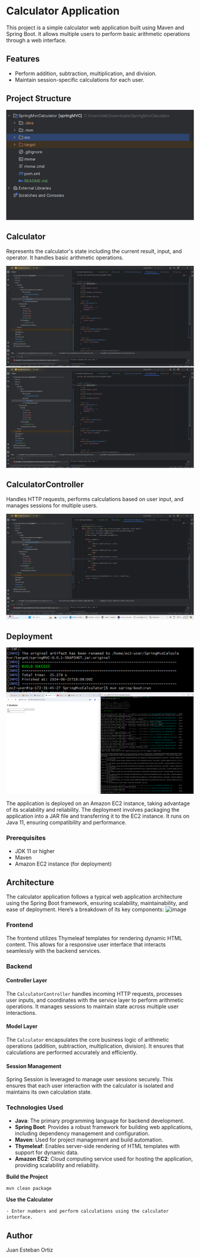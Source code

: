 # Calculator Application

This project is a simple calculator web application built using Maven and Spring Boot. It allows multiple users to perform basic arithmetic operations through a web interface.

## Features

- Perform addition, subtraction, multiplication, and division.
- Maintain session-specific calculations for each user.

## Project Structure

![img_2.png](src%2Fmain%2Fresources%2Fimg%2Fimg_2.png)

## Calculator

Represents the calculator's state including the current result, input, and operator. It handles basic arithmetic operations.

![img_4.png](src%2Fmain%2Fresources%2Fimg%2Fimg_4.png)![img.png](src/main/resources/img/img6.png)

## CalculatorController

Handles HTTP requests, performs calculations based on user input, and manages sessions for multiple users.

![img_3.png](src%2Fmain%2Fresources%2Fimg%2Fimg_3.png)

## Deployment

![img_2.png](src/main/resources/img/img_25.png)
![img_1.png](src/main/resources/img/img_15.png)

The application is deployed on an Amazon EC2 instance, taking advantage of its scalability 
and reliability. The deployment involves packaging the application into a JAR file and transferring it to the EC2 instance. It runs on Java 11, ensuring compatibility and performance.

### Prerequisites

- JDK 11 or higher
- Maven
- Amazon EC2 instance (for deployment)


## Architecture

The calculator application follows a typical web application architecture using the Spring Boot framework, ensuring scalability, maintainability, and ease of deployment. Here’s a breakdown of its key components:
![image](https://github.com/juaneortiz1/SpringMvcCalculator/assets/97971732/fbeba40c-59ab-45a8-8b4a-ae3bfa3f5b2f)

### Frontend
The frontend utilizes Thymeleaf templates for rendering dynamic HTML content. This allows for a responsive user interface that interacts seamlessly with the backend services.

### Backend

#### Controller Layer
The `CalculatorController` handles incoming HTTP requests, processes user inputs, and coordinates with the service layer to perform arithmetic operations. It manages sessions to maintain state across multiple user interactions.

#### Model Layer
The `Calculator` encapsulates the core business logic of arithmetic operations (addition, subtraction, multiplication, division). It ensures that calculations are performed accurately and efficiently.

#### Session Management
Spring Session is leveraged to manage user sessions securely. This ensures that each user interaction with the calculator is isolated and maintains its own calculation state.

### Technologies Used
- **Java**: The primary programming language for backend development.
- **Spring Boot**: Provides a robust framework for building web applications, including dependency management and configuration.
- **Maven**: Used for project management and build automation.
- **Thymeleaf**: Enables server-side rendering of HTML templates with support for dynamic data.
- **Amazon EC2**: Cloud computing service used for hosting the application, providing scalability and reliability.


**Build the Project**

   ```bash
   mvn clean package
   ```

**Use the Calculator**

    - Enter numbers and perform calculations using the calculator interface.


## Author

Juan Esteban Ortiz






